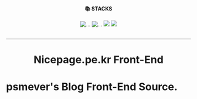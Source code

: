 <div align="center">

<div style="text-align: center;"><h4>📚 STACKS</h4></div>


<div style="text-align: center;">

<img src="https://img.shields.io/badge/javascript-F7DF1E?style=for-the-badge&logo=javascript&logoColor=black" alt="...">
<img src="https://img.shields.io/badge/Next.js-F7DF1E?style=for-the-badge&logo=Next.js&logoColor=black" alt="...">
<img src="https://img.shields.io/badge/Typescript-3178C6?style=for-the-badge&logo=Typescript&logoColor=white"/>
<img src="https://img.shields.io/badge/Tailwind CSS-06B6D4?style=for-the-badge&logo=Tailwind CSS&logoColor=white"/>
</div>

<br />
<hr />

<h1 style="text-align: center;">Nicepage.pe.kr Front-End</h1>
</div>

# psmever's Blog Front-End Source.
